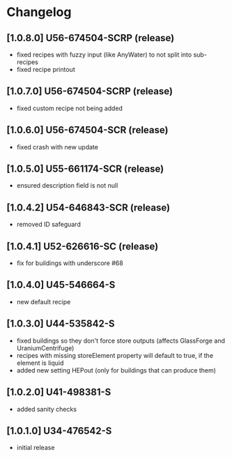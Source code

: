 # Changelog

## [1.0.8.0] U56-674504-SCRP (release)
- fixed recipes with fuzzy input (like AnyWater) to not split into sub-recipes
- fixed recipe printout

## [1.0.7.0] U56-674504-SCRP (release)
- fixed custom recipe not being added

## [1.0.6.0] U56-674504-SCR (release)
- fixed crash with new update

## [1.0.5.0] U55-661174-SCR (release)
- ensured description field is not null

## [1.0.4.2] U54-646843-SCR (release)
- removed ID safeguard

## [1.0.4.1] U52-626616-SC (release)
- fix for buildings with underscore #68

## [1.0.4.0] U45-546664-S
- new default recipe

## [1.0.3.0] U44-535842-S
- fixed buildings so they don't force store outputs (affects GlassForge and UraniumCentrifuge)
- recipes with missing storeElement property will default to true, if the element is liquid
- added new setting HEPout (only for buildings that can produce them)

## [1.0.2.0] U41-498381-S
- added sanity checks

## [1.0.1.0] U34-476542-S
- initial release
